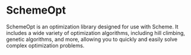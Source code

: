 # SchemeOpt
SchemeOpt is an optimization library designed for use with Scheme. It includes a wide variety of optimization algorithms, including hill climbing, genetic algorithms, and more, allowing you to quickly and easily solve complex optimization problems.
